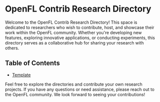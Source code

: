 # OpenFL Contrib Research Directory

Welcome to the OpenFL Contrib Research Directory! This space is dedicated to researchers who wish to contribute, host, and showcase their work within the OpenFL community. Whether you're developing new features, exploring innovative applications, or conducting experiments, this directory serves as a collaborative hub for sharing your research with others.

## Table of Contents

- [Template](./research/template)

Feel free to explore the directories and contribute your own research projects. If you have any questions or need assistance, please reach out to the OpenFL community. We look forward to seeing your contributions!
